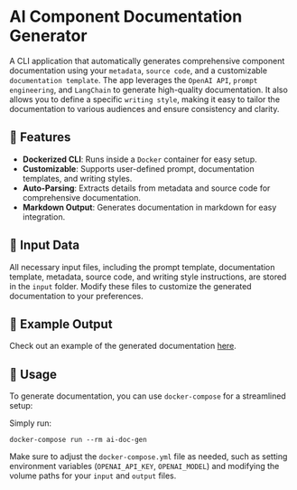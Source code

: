 # AI Component Documentation Generator

A CLI application that automatically generates comprehensive component documentation using your `metadata`, `source code`, and a customizable `documentation template`. The app leverages the `OpenAI API`, `prompt engineering`, and `LangChain` to generate high-quality documentation. It also allows you to define a specific `writing style`, making it easy to tailor the documentation to various audiences and ensure consistency and clarity.

## 🚀 Features

- **Dockerized CLI**: Runs inside a `Docker` container for easy setup.
- **Customizable**: Supports user-defined prompt, documentation templates, and writing styles.
- **Auto-Parsing**: Extracts details from metadata and source code for comprehensive documentation.
- **Markdown Output**: Generates documentation in markdown for easy integration.

## 📁 Input Data

All necessary input files, including the prompt template, documentation template, metadata, source code, and writing style instructions, are stored in the `input` folder. Modify these files to customize the generated documentation to your preferences.

## 📄 Example Output

Check out an example of the generated documentation [here](https://github.com/daniel-dihardja/ai-doc-generator/blob/master/output/).

## 🔧 Usage

To generate documentation, you can use `docker-compose` for a streamlined setup:

Simply run:

```
docker-compose run --rm ai-doc-gen

```

Make sure to adjust the `docker-compose.yml` file as needed, such as setting environment variables (`OPENAI_API_KEY`, `OPENAI_MODEL`) and modifying the volume paths for your `input` and `output` files.
